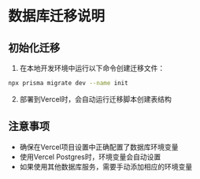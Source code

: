 # 数据库迁移说明

## 初始化迁移

1. 在本地开发环境中运行以下命令创建迁移文件：
```bash
npx prisma migrate dev --name init
```

2. 部署到Vercel时，会自动运行迁移脚本创建表结构

## 注意事项

- 确保在Vercel项目设置中正确配置了数据库环境变量
- 使用Vercel Postgres时，环境变量会自动设置
- 如果使用其他数据库服务，需要手动添加相应的环境变量